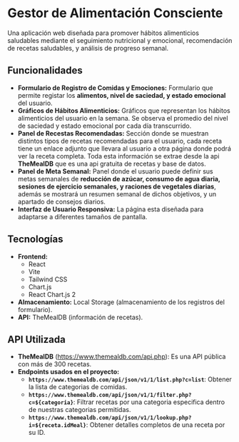 # Gestor de Alimentación Consciente

Una aplicación web diseñada para promover hábitos alimenticios saludables mediante el seguimiento nutricional y emocional, recomendación de recetas saludables, y análisis de progreso semanal.


## Funcionalidades

- **Formulario de Registro de Comidas y Emociones:** Formulario que permite registar los **alimentos, nivel de saciedad, y estado emocional** del usuario.
- **Gráficos de Hábitos Alimenticios:** Gráficos que representan los hábitos alimenticios del usuario en la semana. Se observa el promedio del nivel de saciedad y estado emocional por cada día transcurrido.
- **Panel de Recestas Recomendadas:** Sección donde se muestran distintos tipos de recetas recomendadas para el usuario, cada receta tiene un enlace adjunto que llevara al usuario a otra página donde podrá ver la receta completa. Toda esta información se extrae desde la api **TheMealDB** que es una api gratuita de recetas y base de datos.
- **Panel de Meta Semanal:** Panel donde el usuario puede definir sus metas semanales de **reducción de azúcar, consumo de agua diaria, sesiones de ejercicio semanales, y raciones de vegetales diarias**, además se mostrará un resumen semanal de dichos objetivos, y un apartado de consejos diarios.
- **Interfaz de Usuario Responsiva:** La página esta diseñada para adaptarse a diferentes tamaños de pantalla.

## Tecnologías

- **Frontend:**
    - React
    - Vite
    - Tailwind CSS
    - Chart.js
    - React Chart.js 2
- **Almacenamiento:** Local Storage (almacenamiento de los registros del formulario).
- **API:** TheMealDB (información de recetas).
    


## API Utilizada

- **TheMealDB** (https://www.themealdb.com/api.php): Es una API pública con más de 300 recetas.
- **Endpoints usados en el proyecto:**
    - **`https://www.themealdb.com/api/json/v1/1/list.php?c=list`**: Obtener la lista de categorias de comidas.
    - **`https://www.themealdb.com/api/json/v1/1/filter.php?c=${categoria}`**: Filtrar recetas por una categoria especifica dentro de nuestras categorias permitidas. 
    - **`https://www.themealdb.com/api/json/v1/1/lookup.php?i=${receta.idMeal}`**: Obtener detalles completos de una receta por su ID.




